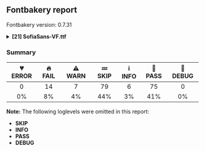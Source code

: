## Fontbakery report

Fontbakery version: 0.7.31

<details>
<summary><b>[21] SofiaSans-VF.ttf</b></summary>
<details>
<summary>🔥 <b>FAIL:</b> Checking file is named canonically.</summary>

* [com.google.fonts/check/canonical_filename](https://font-bakery.readthedocs.io/en/latest/fontbakery/profiles/googlefonts.html#com.google.fonts/check/canonical_filename)
<pre>--- Rationale ---

A font&#x27;s filename must be composed in the following manner:
&lt;familyname&gt;-&lt;stylename&gt;.ttf

- Nunito-Regular.ttf,
- Oswald-BoldItalic.ttf

Variable fonts must list the axis tags in alphabetical order in square brackets
and separated by commas:

- Roboto[wdth,wght].ttf
- Familyname-Italic[wght].ttf


</pre>

* 🔥 **FAIL** The file 'SofiaSans-VF.ttf' must be renamed to 'SofiaSans[wdth,wght].ttf' according to the Google Fonts naming policy for variable fonts. [code: bad-varfont-filename]

</details>
<details>
<summary>🔥 <b>FAIL:</b> Check `Google Fonts Latin Core` glyph coverage.</summary>

* [com.google.fonts/check/glyph_coverage](https://font-bakery.readthedocs.io/en/latest/fontbakery/profiles/googlefonts.html#com.google.fonts/check/glyph_coverage)
<pre>--- Rationale ---

Google Fonts expects that fonts in its collection support at least the minimal
set of characters defined in the `GF-latin-core` glyph-set.


</pre>

* 🔥 **FAIL** Missing required codepoints: 0x2215 (DIVISION SLASH) [code: missing-codepoints]

</details>
<details>
<summary>🔥 <b>FAIL:</b> Check license file has good copyright string.</summary>

* [com.google.fonts/check/license/OFL_copyright](https://font-bakery.readthedocs.io/en/latest/fontbakery/profiles/googlefonts.html#com.google.fonts/check/license/OFL_copyright)
<pre>--- Rationale ---

An OFL.txt file&#x27;s first line should be the font copyright e.g:
&quot;Copyright 2019 The Montserrat Project Authors
(https://github.com/julietaula/montserrat)&quot;


</pre>

* 🔥 **FAIL** First line in license file does not match expected format: "copyright 2019 the sofia sans project authors (info@lettersoup.de)"

</details>
<details>
<summary>🔥 <b>FAIL:</b> Check copyright namerecords match license file.</summary>

* [com.google.fonts/check/name/license](https://font-bakery.readthedocs.io/en/latest/fontbakery/profiles/googlefonts.html#com.google.fonts/check/name/license)
<pre>--- Rationale ---

A known licensing description must be provided in the NameID 14 (LICENSE
DESCRIPTION) entries of the name table.

The source of truth for this check (to determine which license is in use) is a
file placed side-by-side to your font project including the licensing terms.

Depending on the chosen license, one of the following string snippets is
expected to be found on the NameID 13 (LICENSE DESCRIPTION) entries of the name
table:
- &quot;This Font Software is licensed under the SIL Open Font License, Version 1.1.
This license is available with a FAQ at: https://scripts.sil.org/OFL&quot;
- &quot;Licensed under the Apache License, Version 2.0&quot;
- &quot;Licensed under the Ubuntu Font Licence 1.0.&quot;


Currently accepted licenses are Apache or Open Font License.
For a small set of legacy families the Ubuntu Font License may be acceptable as
well.

When in doubt, please choose OFL for new font projects.


</pre>

* 🔥 **FAIL** Font lacks NameID 13 (LICENSE DESCRIPTION). A proper licensing entry must be set. [code: missing]

</details>
<details>
<summary>🔥 <b>FAIL:</b> Is the Grid-fitting and Scan-conversion Procedure ('gasp') table set to optimize rendering?</summary>

* [com.google.fonts/check/gasp](https://font-bakery.readthedocs.io/en/latest/fontbakery/profiles/googlefonts.html#com.google.fonts/check/gasp)
<pre>--- Rationale ---

Traditionally version 0 &#x27;gasp&#x27; tables were set so that font sizes below 8 ppem
had no grid fitting but did have antialiasing. From 9-16 ppem, just grid
fitting. And fonts above 17ppem had both antialiasing and grid fitting toggled
on. The use of accelerated graphics cards and higher resolution screens make
this approach obsolete. Microsoft&#x27;s DirectWrite pushed this even further with
much improved rendering built into the OS and apps.

In this scenario it makes sense to simply toggle all 4 flags ON for all font
sizes.


</pre>

* 🔥 **FAIL** Font is missing the 'gasp' table. Try exporting the font with autohinting enabled.
If you are dealing with an unhinted font, it can be fixed by running the fonts through the command 'gftools fix-nonhinting'
GFTools is available at https://pypi.org/project/gftools/ [code: lacks-gasp]

</details>
<details>
<summary>🔥 <b>FAIL:</b> Copyright notices match canonical pattern in fonts</summary>

* [com.google.fonts/check/font_copyright](https://font-bakery.readthedocs.io/en/latest/fontbakery/profiles/googlefonts.html#com.google.fonts/check/font_copyright)

* 🔥 **FAIL** Name Table entry: Copyright notices should match a pattern similar to: "Copyright 2019 The Familyname Project Authors (git url)"
But instead we have got:
"Copyright 2019 The Sofia Sans Project Authors (nikoltchev@lettersoup.de)" [code: bad-notice-format]

</details>
<details>
<summary>🔥 <b>FAIL:</b> Font enables smart dropout control in "prep" table instructions?</summary>

* [com.google.fonts/check/smart_dropout](https://font-bakery.readthedocs.io/en/latest/fontbakery/profiles/googlefonts.html#com.google.fonts/check/smart_dropout)
<pre>--- Rationale ---

This setup is meant to ensure consistent rendering quality for fonts across all
devices (with different rendering/hinting capabilities).

Below is the snippet of instructions we expect to see in the fonts:
B8 01 FF    PUSHW 0x01FF
85          SCANCTRL (unconditinally turn on
                      dropout control mode)
B0 04       PUSHB 0x04
8D          SCANTYPE (enable smart dropout control)

&quot;Smart dropout control&quot; means activating rules 1, 2 and 5:
Rule 1: If a pixel&#x27;s center falls within the glyph outline,
        that pixel is turned on.
Rule 2: If a contour falls exactly on a pixel&#x27;s center,
        that pixel is turned on.
Rule 5: If a scan line between two adjacent pixel centers
        (either vertical or horizontal) is intersected
        by both an on-Transition contour and an off-Transition
        contour and neither of the pixels was already turned on
        by rules 1 and 2, turn on the pixel which is closer to
        the midpoint between the on-Transition contour and
        off-Transition contour. This is &quot;Smart&quot; dropout control.

For more detailed info (such as other rules not enabled in this snippet),
please refer to the TrueType Instruction Set documentation.


</pre>

* 🔥 **FAIL** The 'prep' table does not contain TrueType instructions enabling smart dropout control. To fix, export the font with autohinting enabled, or run ttfautohint on the font, or run the `gftools fix-nonhinting` script. [code: lacks-smart-dropout]

</details>
<details>
<summary>🔥 <b>FAIL:</b> Variable font weight coordinates must be multiples of 100.</summary>

* [com.google.fonts/check/varfont_weight_instances](https://font-bakery.readthedocs.io/en/latest/fontbakery/profiles/googlefonts.html#com.google.fonts/check/varfont_weight_instances)
<pre>--- Rationale ---

The named instances on the weight axis of a variable font must have coordinates
that are multiples of 100 on the design space.


</pre>

* 🔥 **FAIL** Found a variable font instance with 'wght'=130.43478393554688. This should instead be a multiple of 100. [code: bad-coordinate]
* 🔥 **FAIL** Found a variable font instance with 'wght'=178.2608642578125. This should instead be a multiple of 100. [code: bad-coordinate]
* 🔥 **FAIL** Found a variable font instance with 'wght'=221.7391357421875. This should instead be a multiple of 100. [code: bad-coordinate]
* 🔥 **FAIL** Found a variable font instance with 'wght'=260.86956787109375. This should instead be a multiple of 100. [code: bad-coordinate]
* 🔥 **FAIL** Found a variable font instance with 'wght'=308.6956481933594. This should instead be a multiple of 100. [code: bad-coordinate]
* 🔥 **FAIL** Found a variable font instance with 'wght'=452.63157653808594. This should instead be a multiple of 100. [code: bad-coordinate]
* 🔥 **FAIL** Found a variable font instance with 'wght'=478.94737243652344. This should instead be a multiple of 100. [code: bad-coordinate]
* 🔥 **FAIL** Found a variable font instance with 'wght'=573.6842041015625. This should instead be a multiple of 100. [code: bad-coordinate]
* 🔥 **FAIL** Found a variable font instance with 'wght'=684.2105255126953. This should instead be a multiple of 100. [code: bad-coordinate]
* 🔥 **FAIL** Found a variable font instance with 'wght'=794.7368469238281. This should instead be a multiple of 100. [code: bad-coordinate]
* 🔥 **FAIL** Found a variable font instance with 'wght'=121.7391357421875. This should instead be a multiple of 100. [code: bad-coordinate]
* 🔥 **FAIL** Found a variable font instance with 'wght'=165.21739196777344. This should instead be a multiple of 100. [code: bad-coordinate]
* 🔥 **FAIL** Found a variable font instance with 'wght'=213.04347229003906. This should instead be a multiple of 100. [code: bad-coordinate]
* 🔥 **FAIL** Found a variable font instance with 'wght'=234.78260803222656. This should instead be a multiple of 100. [code: bad-coordinate]
* 🔥 **FAIL** Found a variable font instance with 'wght'=304.3478240966797. This should instead be a multiple of 100. [code: bad-coordinate]
* 🔥 **FAIL** Found a variable font instance with 'wght'=378.2608642578125. This should instead be a multiple of 100. [code: bad-coordinate]
* 🔥 **FAIL** Found a variable font instance with 'wght'=431.5789489746094. This should instead be a multiple of 100. [code: bad-coordinate]
* 🔥 **FAIL** Found a variable font instance with 'wght'=463.15789794921875. This should instead be a multiple of 100. [code: bad-coordinate]
* 🔥 **FAIL** Found a variable font instance with 'wght'=552.6315765380859. This should instead be a multiple of 100. [code: bad-coordinate]
* 🔥 **FAIL** Found a variable font instance with 'wght'=663.1578979492188. This should instead be a multiple of 100. [code: bad-coordinate]
* 🔥 **FAIL** Found a variable font instance with 'wght'=768.4210510253906. This should instead be a multiple of 100. [code: bad-coordinate]
* 🔥 **FAIL** Found a variable font instance with 'wght'=873.6842041015625. This should instead be a multiple of 100. [code: bad-coordinate]
* 🔥 **FAIL** Found a variable font instance with 'wght'=121.7391357421875. This should instead be a multiple of 100. [code: bad-coordinate]
* 🔥 **FAIL** Found a variable font instance with 'wght'=152.17391967773438. This should instead be a multiple of 100. [code: bad-coordinate]
* 🔥 **FAIL** Found a variable font instance with 'wght'=221.7391357421875. This should instead be a multiple of 100. [code: bad-coordinate]
* 🔥 **FAIL** Found a variable font instance with 'wght'=286.95652770996094. This should instead be a multiple of 100. [code: bad-coordinate]
* 🔥 **FAIL** Found a variable font instance with 'wght'=343.47825622558594. This should instead be a multiple of 100. [code: bad-coordinate]
* 🔥 **FAIL** Found a variable font instance with 'wght'=391.3043518066406. This should instead be a multiple of 100. [code: bad-coordinate]
* 🔥 **FAIL** Found a variable font instance with 'wght'=447.36842346191406. This should instead be a multiple of 100. [code: bad-coordinate]
* 🔥 **FAIL** Found a variable font instance with 'wght'=531.5789489746094. This should instead be a multiple of 100. [code: bad-coordinate]
* 🔥 **FAIL** Found a variable font instance with 'wght'=621.0526275634766. This should instead be a multiple of 100. [code: bad-coordinate]
* 🔥 **FAIL** Found a variable font instance with 'wght'=747.3684234619141. This should instead be a multiple of 100. [code: bad-coordinate]
* 🔥 **FAIL** Found a variable font instance with 'wght'=836.8421020507812. This should instead be a multiple of 100. [code: bad-coordinate]
* 🔥 **FAIL** Found a variable font instance with 'wght'=121.7391357421875. This should instead be a multiple of 100. [code: bad-coordinate]
* 🔥 **FAIL** Found a variable font instance with 'wght'=143.47825622558594. This should instead be a multiple of 100. [code: bad-coordinate]
* 🔥 **FAIL** Found a variable font instance with 'wght'=178.2608642578125. This should instead be a multiple of 100. [code: bad-coordinate]
* 🔥 **FAIL** Found a variable font instance with 'wght'=208.69564819335938. This should instead be a multiple of 100. [code: bad-coordinate]
* 🔥 **FAIL** Found a variable font instance with 'wght'=273.9130401611328. This should instead be a multiple of 100. [code: bad-coordinate]
* 🔥 **FAIL** Found a variable font instance with 'wght'=313.04347229003906. This should instead be a multiple of 100. [code: bad-coordinate]
* 🔥 **FAIL** Found a variable font instance with 'wght'=360.86956787109375. This should instead be a multiple of 100. [code: bad-coordinate]
* 🔥 **FAIL** Found a variable font instance with 'wght'=431.5789489746094. This should instead be a multiple of 100. [code: bad-coordinate]
* 🔥 **FAIL** Found a variable font instance with 'wght'=489.4736785888672. This should instead be a multiple of 100. [code: bad-coordinate]
* 🔥 **FAIL** Found a variable font instance with 'wght'=584.2105255126953. This should instead be a multiple of 100. [code: bad-coordinate]
* 🔥 **FAIL** Found a variable font instance with 'wght'=705.2631530761719. This should instead be a multiple of 100. [code: bad-coordinate]
* 🔥 **FAIL** Found a variable font instance with 'wght'=794.7368469238281. This should instead be a multiple of 100. [code: bad-coordinate]

</details>
<details>
<summary>🔥 <b>FAIL:</b> Check variable font instances have correct coordinate values</summary>

* [com.google.fonts/check/varfont_instance_coordinates](https://font-bakery.readthedocs.io/en/latest/fontbakery/profiles/googlefonts.html#com.google.fonts/check/varfont_instance_coordinates)

* 🔥 **FAIL** Instance "HairLine" wght value is "100.0". It should be "400.0" [code: bad-coordinate]
* 🔥 **FAIL** Instance "Thin" wght value is "130.43478393554688". It should be "100.0" [code: bad-coordinate]
* 🔥 **FAIL** Instance "UltraLight" wght value is "178.2608642578125". It should be "300.0" [code: bad-coordinate]
* 🔥 **FAIL** Instance "ExtraLight" wght value is "221.7391357421875". It should be "200.0" [code: bad-coordinate]
* 🔥 **FAIL** Instance "Light" wght value is "260.86956787109375". It should be "300.0" [code: bad-coordinate]
* 🔥 **FAIL** Instance "SemiLight" wght value is "308.6956481933594". It should be "300.0" [code: bad-coordinate]
* 🔥 **FAIL** Instance "Medium" wght value is "452.63157653808594". It should be "500.0" [code: bad-coordinate]
* 🔥 **FAIL** Instance "SemiBold" wght value is "478.94737243652344". It should be "600.0" [code: bad-coordinate]
* 🔥 **FAIL** Instance "Bold" wght value is "573.6842041015625". It should be "700.0" [code: bad-coordinate]
* 🔥 **FAIL** Instance "ExtraBold" wght value is "684.2105255126953". It should be "800.0" [code: bad-coordinate]
* 🔥 **FAIL** Instance "Black" wght value is "794.7368469238281". It should be "900.0" [code: bad-coordinate]
* 🔥 **FAIL** Instance "Heavy" wght value is "900.0". It should be "400.0" [code: bad-coordinate]
* 🔥 **FAIL** Instance "HairLine" wght value is "100.0". It should be "400.0" [code: bad-coordinate]
* 🔥 **FAIL** Instance "Thin" wght value is "121.7391357421875". It should be "100.0" [code: bad-coordinate]
* 🔥 **FAIL** Instance "UltraLight" wght value is "165.21739196777344". It should be "300.0" [code: bad-coordinate]
* 🔥 **FAIL** Instance "ExtraLight" wght value is "213.04347229003906". It should be "200.0" [code: bad-coordinate]
* 🔥 **FAIL** Instance "Light" wght value is "234.78260803222656". It should be "300.0" [code: bad-coordinate]
* 🔥 **FAIL** Instance "SemiLight" wght value is "304.3478240966797". It should be "300.0" [code: bad-coordinate]
* 🔥 **FAIL** Instance "Regular" wght value is "378.2608642578125". It should be "400.0" [code: bad-coordinate]
* 🔥 **FAIL** Instance "Medium" wght value is "431.5789489746094". It should be "500.0" [code: bad-coordinate]
* 🔥 **FAIL** Instance "SemiBold" wght value is "463.15789794921875". It should be "600.0" [code: bad-coordinate]
* 🔥 **FAIL** Instance "Bold" wght value is "552.6315765380859". It should be "700.0" [code: bad-coordinate]
* 🔥 **FAIL** Instance "ExtraBold" wght value is "663.1578979492188". It should be "800.0" [code: bad-coordinate]
* 🔥 **FAIL** Instance "Black" wght value is "768.4210510253906". It should be "900.0" [code: bad-coordinate]
* 🔥 **FAIL** Instance "Heavy" wght value is "873.6842041015625". It should be "400.0" [code: bad-coordinate]
* 🔥 **FAIL** Instance "HairLine" wght value is "100.0". It should be "400.0" [code: bad-coordinate]
* 🔥 **FAIL** Instance "Thin" wght value is "121.7391357421875". It should be "100.0" [code: bad-coordinate]
* 🔥 **FAIL** Instance "UltraLight" wght value is "152.17391967773438". It should be "300.0" [code: bad-coordinate]
* 🔥 **FAIL** Instance "Light" wght value is "221.7391357421875". It should be "300.0" [code: bad-coordinate]
* 🔥 **FAIL** Instance "SemiLight" wght value is "286.95652770996094". It should be "300.0" [code: bad-coordinate]
* 🔥 **FAIL** Instance "Regular" wght value is "343.47825622558594". It should be "400.0" [code: bad-coordinate]
* 🔥 **FAIL** Instance "Medium" wght value is "391.3043518066406". It should be "500.0" [code: bad-coordinate]
* 🔥 **FAIL** Instance "SemiBold" wght value is "447.36842346191406". It should be "600.0" [code: bad-coordinate]
* 🔥 **FAIL** Instance "Bold" wght value is "531.5789489746094". It should be "700.0" [code: bad-coordinate]
* 🔥 **FAIL** Instance "ExtraBold" wght value is "621.0526275634766". It should be "800.0" [code: bad-coordinate]
* 🔥 **FAIL** Instance "Black" wght value is "747.3684234619141". It should be "900.0" [code: bad-coordinate]
* 🔥 **FAIL** Instance "Heavy" wght value is "836.8421020507812". It should be "400.0" [code: bad-coordinate]
* 🔥 **FAIL** Instance "HairLine" wght value is "100.0". It should be "400.0" [code: bad-coordinate]
* 🔥 **FAIL** Instance "Thin" wght value is "121.7391357421875". It should be "100.0" [code: bad-coordinate]
* 🔥 **FAIL** Instance "UltraLight" wght value is "143.47825622558594". It should be "300.0" [code: bad-coordinate]
* 🔥 **FAIL** Instance "ExtraLight" wght value is "178.2608642578125". It should be "200.0" [code: bad-coordinate]
* 🔥 **FAIL** Instance "Light" wght value is "208.69564819335938". It should be "300.0" [code: bad-coordinate]
* 🔥 **FAIL** Instance "SemiLight" wght value is "273.9130401611328". It should be "300.0" [code: bad-coordinate]
* 🔥 **FAIL** Instance "Regular" wght value is "313.04347229003906". It should be "400.0" [code: bad-coordinate]
* 🔥 **FAIL** Instance "Medium" wght value is "360.86956787109375". It should be "500.0" [code: bad-coordinate]
* 🔥 **FAIL** Instance "SemiBold" wght value is "431.5789489746094". It should be "600.0" [code: bad-coordinate]
* 🔥 **FAIL** Instance "Bold" wght value is "489.4736785888672". It should be "700.0" [code: bad-coordinate]
* 🔥 **FAIL** Instance "ExtraBold" wght value is "584.2105255126953". It should be "800.0" [code: bad-coordinate]
* 🔥 **FAIL** Instance "Black" wght value is "705.2631530761719". It should be "900.0" [code: bad-coordinate]
* 🔥 **FAIL** Instance "Heavy" wght value is "794.7368469238281". It should be "400.0" [code: bad-coordinate]
* 🔥 **FAIL** Instance "DSFix" wght value is "900.0". It should be "400.0" [code: bad-coordinate]
* 🔥 **FAIL** Further info can be found in our spec https://github.com/googlefonts/gf-docs/tree/master/Spec#axes

</details>
<details>
<summary>🔥 <b>FAIL:</b> Check variable font instances have correct names</summary>

* [com.google.fonts/check/varfont_instance_names](https://font-bakery.readthedocs.io/en/latest/fontbakery/profiles/googlefonts.html#com.google.fonts/check/varfont_instance_names)

* 🔥 **FAIL** Following instances are not supported: 
	- HairLine
	- UltraLight
	- SemiLight
	- Heavy
	- HairLine
	- UltraLight
	- SemiLight
	- Heavy
	- HairLine
	- UltraLight
	- SemiLight
	- Heavy
	- HairLine
	- UltraLight
	- SemiLight
	- Heavy
	- DSFix

Further info can be found in our spec https://github.com/googlefonts/gf-docs/tree/master/Spec#fvar-instances [code: bad-instance-names]

</details>
<details>
<summary>🔥 <b>FAIL:</b> Check variable font instances don't have duplicate names</summary>

* [com.google.fonts/check/varfont_duplicate_instance_names](https://font-bakery.readthedocs.io/en/latest/fontbakery/profiles/googlefonts.html#com.google.fonts/check/varfont_duplicate_instance_names)
<pre>--- Rationale ---

This check&#x27;s purpose is to detect duplicate named instances names in a given
variable font.

Repeating instance names may be the result of instances for several VF axes
defined in `fvar`, but since currently only weight+italic tokens are allowed in
instance names as per GF specs, they ended up repeating.

Instead, only a base set of fonts for the most default representation of the
family can be defined through instances in the `fvar` table, all other
instances will have to be left to access through the `STAT` table.


</pre>

* 🔥 **FAIL** Following instances names are duplicate: 
	- HairLine
	- Thin
	- UltraLight
	- ExtraLight
	- Light
	- SemiLight
	- Regular
	- Medium
	- SemiBold
	- Bold
	- ExtraBold
	- Black
	- Heavy
	- HairLine
	- Thin
	- UltraLight
	- ExtraLight
	- Light
	- SemiLight
	- Regular
	- Medium
	- SemiBold
	- Bold
	- ExtraBold
	- Black
	- Heavy
	- HairLine
	- Thin
	- UltraLight
	- ExtraLight
	- Light
	- SemiLight
	- Regular
	- Medium
	- SemiBold
	- Bold
	- ExtraBold
	- Black
	- Heavy
 [code: duplicate-instance-names]

</details>
<details>
<summary>🔥 <b>FAIL:</b> Are there unwanted tables?</summary>

* [com.google.fonts/check/unwanted_tables](https://font-bakery.readthedocs.io/en/latest/fontbakery/profiles/universal.html#com.google.fonts/check/unwanted_tables)
<pre>--- Rationale ---

Some font editors store source data in their own SFNT tables, and these can
sometimes sneak into final release files, which should only have OpenType spec
tables.


</pre>

* 🔥 **FAIL** The following unwanted font tables were found:
Table: MVAR
Reason: Produces a bug in DirectWrite which causes https://bugzilla.mozilla.org/show_bug.cgi?id=1492477, https://github.com/google/fonts/issues/2085

They can be removed with the gftools fix-unwanted-tables script.

</details>
<details>
<summary>🔥 <b>FAIL:</b> Does the font have a DSIG table?</summary>

* [com.google.fonts/check/dsig](https://font-bakery.readthedocs.io/en/latest/fontbakery/profiles/dsig.html#com.google.fonts/check/dsig)
<pre>--- Rationale ---

Microsoft Office 2013 and below products expect fonts to have a digital
signature declared in a DSIG table in order to implement OpenType features. The
EOL date for Microsoft Office 2013 products is 4/11/2023. This issue does not
impact Microsoft Office 2016 and above products.

This checks verifies that this signature is available in the font.

A fake signature is enough to address this issue. If needed, a dummy table can
be added to the font with the `gftools fix-dsig` script available at
https://github.com/googlefonts/gftools

Reference: https://github.com/googlefonts/fontbakery/issues/1845


</pre>

* 🔥 **FAIL** This font lacks a digital signature (DSIG table). Some applications may require one (even if only a dummy placeholder) in order to work properly. You can add a DSIG table by running the `gftools fix-dsig` script. [code: lacks-signature]

</details>
<details>
<summary>🔥 <b>FAIL:</b> The variable font 'wght' (Weight) axis coordinate must be 700 on the 'Bold' instance.</summary>

* [com.google.fonts/check/varfont/bold_wght_coord](https://font-bakery.readthedocs.io/en/latest/fontbakery/profiles/fvar.html#com.google.fonts/check/varfont/bold_wght_coord)
<pre>--- Rationale ---

The Open-Type spec&#x27;s registered design-variation tag &#x27;wght&#x27; available at
https://docs.microsoft.com/en-gb/typography/opentype/spec/dvaraxistag_wght does
not specify a required value for the &#x27;Bold&#x27; instance of a variable font.

But Dave Crossland suggested that we should enforce a required value of 700 in
this case.


</pre>

* 🔥 **FAIL** The "wght" axis coordinate of the "Bold" instance must be 700. Got 573.6842041015625 instead. [code: not-700]

</details>
<details>
<summary>⚠ <b>WARN:</b> Checking OS/2 achVendID.</summary>

* [com.google.fonts/check/vendor_id](https://font-bakery.readthedocs.io/en/latest/fontbakery/profiles/googlefonts.html#com.google.fonts/check/vendor_id)
<pre>--- Rationale ---

Microsoft keeps a list of font vendors and their respective contact info. This
list is updated regularly and is indexed by a 4-char &quot;Vendor ID&quot; which is
stored in the achVendID field of the OS/2 table.

Registering your ID is not mandatory, but it is a good practice since some
applications may display the type designer / type foundry contact info on some
dialog and also because that info will be visible on Microsoft&#x27;s website:

https://docs.microsoft.com/en-us/typography/vendors/

This check verifies whether or not a given font&#x27;s vendor ID is registered in
that list or if it has some of the default values used by the most common font
editors.

Each new FontBakery release includes a cached copy of that list of vendor IDs.
If you registered recently, you&#x27;re safe to ignore warnings emitted by this
check, since your ID will soon be included in one of our upcoming releases.


</pre>

* ⚠ **WARN** OS/2 VendorID value 'NONE' is not yet recognized. If you registered it recently, then it's safe to ignore this warning message. Otherwise, you should set it to your own unique 4 character code, and register it with Microsoft at https://www.microsoft.com/typography/links/vendorlist.aspx
 [code: unknown]

</details>
<details>
<summary>⚠ <b>WARN:</b> Are there caret positions declared for every ligature?</summary>

* [com.google.fonts/check/ligature_carets](https://font-bakery.readthedocs.io/en/latest/fontbakery/profiles/googlefonts.html#com.google.fonts/check/ligature_carets)
<pre>--- Rationale ---

All ligatures in a font must have corresponding caret (text cursor) positions
defined in the GDEF table, otherwhise, users may experience issues with caret
rendering.

If using GlyphsApp, ligature carets can be set directly on canvas by accessing
the `Glyph -&gt; Set Anchors` menu option or by pressing the `Cmd+U` keyboard
shortcut.


</pre>

* ⚠ **WARN** This font lacks caret position values for ligature glyphs on its GDEF table. [code: lacks-caret-pos]

</details>
<details>
<summary>⚠ <b>WARN:</b> Is there kerning info for non-ligated sequences?</summary>

* [com.google.fonts/check/kerning_for_non_ligated_sequences](https://font-bakery.readthedocs.io/en/latest/fontbakery/profiles/googlefonts.html#com.google.fonts/check/kerning_for_non_ligated_sequences)
<pre>--- Rationale ---

Fonts with ligatures should have kerning on the corresponding non-ligated
sequences for text where ligatures aren&#x27;t used (eg
https://github.com/impallari/Raleway/issues/14).


</pre>

* ⚠ **WARN** GPOS table lacks kerning info for the following non-ligated sequences:
	- f + f
	- f + i
	- i + l

   [code: lacks-kern-info]

</details>
<details>
<summary>⚠ <b>WARN:</b> Checking Vertical Metric Linegaps.</summary>

* [com.google.fonts/check/linegaps](https://font-bakery.readthedocs.io/en/latest/fontbakery/profiles/hhea.html#com.google.fonts/check/linegaps)

* ⚠ **WARN** OS/2 sTypoLineGap is not equal to 0. [code: OS/2]

</details>
<details>
<summary>⚠ <b>WARN:</b> Check mark characters are in GDEF mark glyph class)</summary>

* [com.google.fonts/check/gdef_spacing_marks](https://font-bakery.readthedocs.io/en/latest/fontbakery/profiles/gdef.html#com.google.fonts/check/gdef_spacing_marks)
<pre>--- Rationale ---

Glyphs in the GDEF mark glyph class should be non-spacing.
Spacing glyphs in the GDEF mark glyph class may have incorrect anchor
positioning that was only intended for building composite glyphs during design.


</pre>

* ⚠ **WARN** The following spacing glyphs may be in the GDEF mark glyph class by mistake:
	 dieresistonos, dieresistonos.sc, doublegravecomb, doublegravecomb.case, doublegravecomb.sc, firsttonechinesecomb, firsttonechinesecomb.case, firsttonechinesecomb.sc, halfringleftcomb, halfringleftcomb.case and 7 more. [code: spacing-mark-glyphs]

</details>
<details>
<summary>⚠ <b>WARN:</b> Check mark characters are in GDEF mark glyph class</summary>

* [com.google.fonts/check/gdef_mark_chars](https://font-bakery.readthedocs.io/en/latest/fontbakery/profiles/gdef.html#com.google.fonts/check/gdef_mark_chars)
<pre>--- Rationale ---

Mark characters should be in the GDEF mark glyph class.


</pre>

* ⚠ **WARN** The following mark characters could be in the GDEF mark glyph class:
	 U+0335 and U+0336 [code: mark-chars]

</details>
<details>
<summary>⚠ <b>WARN:</b> Check GDEF mark glyph class doesn't have characters that are not marks)</summary>

* [com.google.fonts/check/gdef_non_mark_chars](https://font-bakery.readthedocs.io/en/latest/fontbakery/profiles/gdef.html#com.google.fonts/check/gdef_non_mark_chars)
<pre>--- Rationale ---

Glyphs in the GDEF mark glyph class become non-spacing and may be repositioned
if they have mark anchors.
Only combining mark glyphs should be in that class. Any non-mark glyph must not
be in that class, in particular spacing glyphs.


</pre>

* ⚠ **WARN** The following non-mark characters should not be in the GDEF mark glyph class:
	 U+02BC, U+0384 and U+0385 [code: non-mark-chars]

</details>
<br>
</details>

### Summary

| 💔 ERROR | 🔥 FAIL | ⚠ WARN | 💤 SKIP | ℹ INFO | 🍞 PASS | 🔎 DEBUG |
|:-----:|:----:|:----:|:----:|:----:|:----:|:----:|
| 0 | 14 | 7 | 79 | 6 | 75 | 0 |
| 0% | 8% | 4% | 44% | 3% | 41% | 0% |

**Note:** The following loglevels were omitted in this report:
* **SKIP**
* **INFO**
* **PASS**
* **DEBUG**
